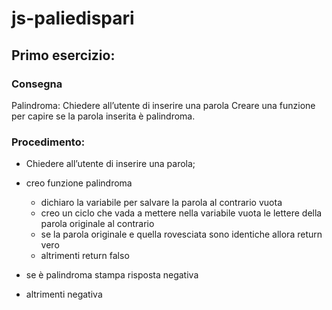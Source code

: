 #  js-paliedispari

## Primo esercizio:

### Consegna

Palindroma:
Chiedere all’utente di inserire una parola
Creare una funzione per capire se la parola inserita è palindroma.


### Procedimento:

 - Chiedere all’utente di inserire una parola;

 - creo funzione palindroma
    - dichiaro la variabile per salvare la parola al contrario vuota
    - creo un ciclo che vada a mettere nella variabile vuota le lettere della parola originale al contrario
    - se la parola originale e quella rovesciata sono identiche allora return vero
    - altrimenti return falso

 - se è palindroma stampa risposta negativa
 
 - altrimenti negativa